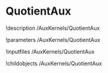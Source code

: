 <!-- MOOSE Documentation Stub: Remove this when content is added. -->

# QuotientAux
!description /AuxKernels/QuotientAux

!parameters /AuxKernels/QuotientAux

!inputfiles /AuxKernels/QuotientAux

!childobjects /AuxKernels/QuotientAux
